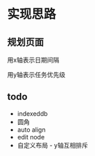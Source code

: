 # 实现思路

## 规划页面

用x轴表示日期间隔

用y轴表示任务优先级

## todo

- indexeddb
- 圆角
- auto align
- edit node
- 自定义布局 - y轴互相排斥